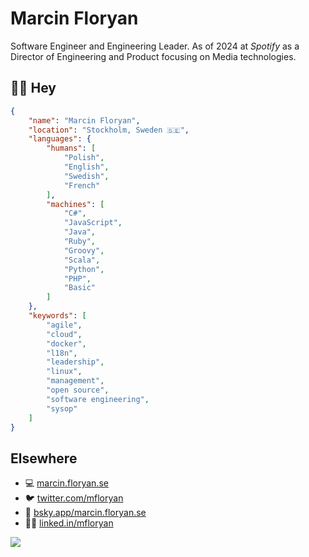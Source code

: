 # Marcin Floryan

Software Engineer and Engineering Leader. As of 2024 at *Spotify* as a Director of Engineering and Product focusing on Media technologies.

## 👋🏻 Hey

```json
{
    "name": "Marcin Floryan",
    "location": "Stockholm, Sweden 🇸🇪",
    "languages": {
        "humans": [
            "Polish",
            "English",
            "Swedish",
            "French"
        ],
        "machines": [
            "C#",
            "JavaScript",
            "Java",
            "Ruby",
            "Groovy",
            "Scala",
            "Python",
            "PHP",
            "Basic"
        ]
    },
    "keywords": [
        "agile",
        "cloud",
        "docker",
        "l18n",
        "leadership",
        "linux",
        "management",
        "open source",
        "software engineering",
        "sysop"
    ]
}
```

## Elsewhere

- 💻 [marcin.floryan.se](https://marcin.floryan.se)
- 🐦 [twitter.com/mfloryan](https://twitter.com/mfloryan)
- 🦋 [bsky.app/marcin.floryan.se](https://bsky.app/profile/marcin.floryan.se)
- 🧑‍💼 [linked.in/mfloryan](https://www.linkedin.com/in/mfloryan/)

![](https://komarev.com/ghpvc/?username=mfloryan)
